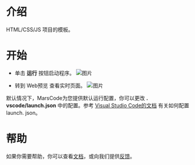 # 介绍
HTML/CSS/JS 项目的模板。
# 开始
- 单击 **运行** 按钮启动程序。
![图片](https://lf-cdn.marscode.com.cn/obj/eden-cn/ljhwz_lkpkbvsj/ljhwZthlaukjlkulzlp/project_template/prod/17230fef56b045aa48b889b2781899227bde119f/images/native_html_css_js/image-0.jpg)

- 转到 Web预览 查看实时页面。
![图片](https://lf-cdn.marscode.com.cn/obj/eden-cn/ljhwz_lkpkbvsj/ljhwZthlaukjlkulzlp/project_template/prod/17230fef56b045aa48b889b2781899227bde119f/images/native_html_css_js/image-1.jpg)

默认情况下，MarsCode为您提供默认运行配置，你可以更改 **. vscode/launch.json** 中的配置。参考 [Visual Studio Code的文档](https://code.visualstudio.com/docs/editor/debugging) 有关如何配置 launch. json。
# 帮助
如果你需要帮助，你可以查看[文档](https://docs.marscode.cn/)，或向我们提供[反馈](https://juejin.cn/pin/club/7359094304150650889?utm_source=doc&utm_medium=marscode)。

